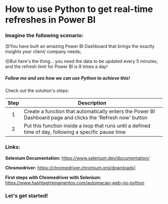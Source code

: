 # How to use Python to get real-time refreshes in Power BI

### Imagine the following scenario:
😍You have built an amazing Power BI Dashboard that brings the exactly insights your client/ company needs;

😣But here's the thing… you need the data to be updated every 5 minutes, and the refresh limit for Power BI is 8 times a day!

##### Follow me and see how we can use Python to achieve this!


Check out the solution's steps:

| Step  | Description |
| :---:  | --- |
| 1 | Create a function that automatically enters the Power BI Dashboard page and clicks the 'Refresh now' button  |
| 2 | Put this function inside a loop that runs until a defined time of day, following a specific pause time  |

### Links:
**Selenium Documentation:** https://www.selenium.dev/documentation/

**Chromedriver:** https://chromedriver.chromium.org/downloads]

**First steps with Chromedriver with Selenium:** https://www.hashtagtreinamentos.com/automacao-web-no-python


### Let's get started!
